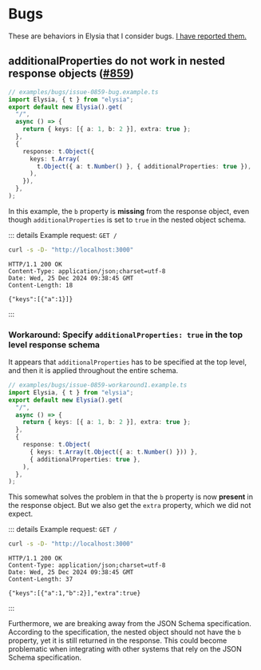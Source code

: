 <!-- This file is automatically-generated. Do not edit. -->

<template v-if="false">

> [!CAUTION]
> This file has been automatically generated from the [examples in the `examples/bugs` directory.](https://github.com/dtinth/elysia-by-example/tree/main/examples/bugs).
> Do not directly edit this file, as it will be overwritten.
> [[View the live site here.]](https://dtinth.github.io/elysia-by-example/examples/bugs.html)

</template>


# Bugs

These are behaviors in Elysia that I consider bugs. [I have reported them.](https://github.com/elysiajs/elysia/issues?q=sort%3Aupdated-desc+is%3Aissue+author%3Adtinth)


## additionalProperties do not work in nested response objects ([#859](https://github.com/elysiajs/elysia/issues/859))

```ts
// examples/bugs/issue-0859-bug.example.ts
import Elysia, { t } from "elysia";
export default new Elysia().get(
  "/",
  async () => {
    return { keys: [{ a: 1, b: 2 }], extra: true };
  },
  {
    response: t.Object({
      keys: t.Array(
        t.Object({ a: t.Number() }, { additionalProperties: true }),
      ),
    }),
  },
);

```

In this example, the `b` property is **missing** from the response object, even though `additionalProperties` is set to `true` in the nested object schema.

::: details Example request: `GET /`

<div style="margin-bottom: 0.5rem">

```sh
curl -s -D- "http://localhost:3000" 
```

</div>

```http
HTTP/1.1 200 OK
Content-Type: application/json;charset=utf-8
Date: Wed, 25 Dec 2024 09:38:45 GMT
Content-Length: 18

{"keys":[{"a":1}]}
```
:::

### Workaround: Specify `additionalProperties: true` in the top level response schema
It appears that `additionalProperties` has to be specified at the top level, and then it is applied throughout the entire schema.

```ts
// examples/bugs/issue-0859-workaround1.example.ts
import Elysia, { t } from "elysia";
export default new Elysia().get(
  "/",
  async () => {
    return { keys: [{ a: 1, b: 2 }], extra: true };
  },
  {
    response: t.Object(
      { keys: t.Array(t.Object({ a: t.Number() })) },
      { additionalProperties: true },
    ),
  },
);

```

This somewhat solves the problem in that the `b` property is now **present** in the response object.
But we also get the `extra` property, which we did not expect.

::: details Example request: `GET /`

<div style="margin-bottom: 0.5rem">

```sh
curl -s -D- "http://localhost:3000" 
```

</div>

```http
HTTP/1.1 200 OK
Content-Type: application/json;charset=utf-8
Date: Wed, 25 Dec 2024 09:38:45 GMT
Content-Length: 37

{"keys":[{"a":1,"b":2}],"extra":true}
```
:::

Furthermore, we are breaking away from the JSON Schema specification.
According to the specification, the nested object should not have the `b` property, yet it is still returned in the response.
This could become problematic when integrating with other systems that rely on the JSON Schema specification.